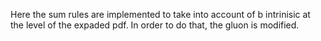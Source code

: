Here the sum rules are implemented to take into account of b intrinisic at the level of the expaded pdf.
In order to do that, the gluon is modified.
